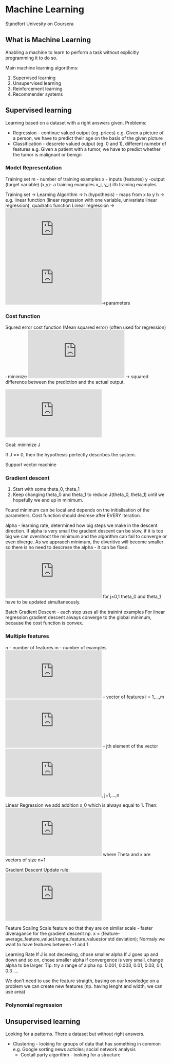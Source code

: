 # Machine Learning
Standfort Univesity on Coursera

## What is Machine Learning
Anabling a machine to learn to perform a task without explicitly programming it to do so.

Main machine learning algorithms:
1) Supervised learning
2) Unsupervised learning
3) Reinforcement learning
4) Recommender systems

## Supervised learning
Learning based on a dataset with a right answers given.
Problems:
 - Regression - continue valued output (eg. prices)
   e.g. Given a picture of a person, we have to predict their age on the basis of the given picture
 - Classification - descrete valued output (eg. 0 and 1), different numebr of features
   e.g. Given a patient with a tumor, we have to predict whether the tumor is malignant or benign

### Model Representation
Training set
m - number of training examples
x - inputs (features)
y -output (target variable)
(x,y)- a training examples
x_i, y_i) ith training examples

Training set -> Learning Algorithm -> h (hypothesis) - maps from x to y
h -> e.g. linear function (linear regression with one variable, univariate linear regression), quadratic function
Linear regression -> ![](https://latex.codecogs.com/gif.latex?h%20%3D%20%5CTheta_0%20&plus;%20%5CTheta_1%28x%29)<!--h = theta_0 + theta_1(x); Theta--> ![](https://latex.codecogs.com/gif.latex?%5CTheta)->parameters

### Cost function
Squred error cost function (Mean squared error) (often used for regression)
: minimize ![](https://latex.codecogs.com/gif.latex?%5Csum%5Cfrac%7B%28h%28x%29-y%29%5E2%7D%7Bm%7D) <!--sum((h(x)-y)^2)/m--> -> squared difference between the prediction and the actual output.

![](https://latex.codecogs.com/gif.latex?J%28%5CTheta_0%2C%20%5CTheta_1%29%20%3D%20%5Cfrac%7B1%7D%7B%282m%29%7D%5Csum%28h%28x_i%29-y_i%29%5E2)
<!--J(theta_0, theta_1) = 1/(2*m) * sum(h(x_i)-y_i)^2-->
Goal: minimize J

If J == 0, then the hypothesis perfectly describes the system.

Support vector machine 

### Gradient descent
1. Start with some theta_0, theta_1
2. Keep changing theta_0 and theta_1 to reduce J(theta_0, theta_1) until we hopefully we end up in minimum.

Found minimum can be local and depends on the initialisation of the parameters.
Cost function should decrese after EVERY iteration.

alpha - learning rate, determined how big steps we make in the descent direction.
If alpha is very small the gradient descent can be slow, if it is too big we can overshoot the minimum and the algorithm can fail to converge or even diverge. As we appraoch minimum, the diveritive will become smaller so there is no need to descrese the alpha - it can be fixed.
![](https://latex.codecogs.com/gif.latex?%5CTheta_j%20%3D%20%5CTheta_j%20-%20%5Calpha*%5Cfrac%7B%5Cdelta%20J%28%5CTheta_0%2C%20%5CTheta_1%29%7D%7B%5Cdelta%20%5CTheta_j%7D)<!--theta_j = theta_j - alpha* delta/delta(theta_j)*J(theta_0, theta_1)--> for j=0,1
theta_0 and theta_1 have to be updated simultaneously.

Batch Gradient Descent - each step uses all the trainint examples
For linear regression gradient descent always converge to the global minimum, because the cost function is convex.

### Multiple features
n - number of features
m - number of examples
![](https://latex.codecogs.com/gif.latex?x%5Ei)<!--x^i--> - vector of features i = 1,...,m
![](https://latex.codecogs.com/gif.latex?x%5Ei_j)<!--x^i-j--> - jth element of the vector ![](https://latex.codecogs.com/gif.latex?x%5Ei)<!--x^i-->, j=1,...,n

Linear Regression
we add addition x_0 which is always equal to 1. Then:
![hypothesis_multivariable](https://latex.codecogs.com/gif.latex?h%28x%29%20%3D%20%5CTheta%5ET*x)
where Theta and x are vectors of size n+1
<!--h(x) = Theta^T*x-->

Gradient Descent
Update rule:
![update rule](https://latex.codecogs.com/gif.latex?%5CTheta_j%20%3D%20%5CTheta_j%20-%20%5Calpha*%5Cfrac%7B1%7D%7Bm%7D*%5Csum_%7Bi%3D1%7D%5E%7Bm%7D%28h%28x%5Ei%29%20-%20y%5Ei%29*x%5Ei_j)
<!--theta_j = theta_j - alpha*1/m*sum(h(x_i) - y_i)*x_i_j-->

Feature Scaling
Scale feature so that they are on similar scale - faster diveragance for the gradient descent
np. x = (feature-average_feature_value)/range_feature_values(or std deviation);
Normaly we want to have features between -1 and 1.

Learning Rate
If J is not decresing, chose smaller alpha
If J goes up and down and so on, chose smaller alpha
if convergence is very small, change alpha to be larger.
Tip: try a range of alpha np. 0.001, 0.003, 0.01, 0.03, 0.1, 0.3 ....

We don't need to use the feature straigth, basing on our knowledge on a problem we can create new features (np. having lenght and width, we can use area)

### Polynomial regression


## Unsupervised learning
Looking for a patterns. There a dataset but without right answers.
 - Clustering - looking for groups of data that has something in common
   e.g. Google sorting news acticles; social network analysis
    - Coctail party algorithm - looking for a structure
   
